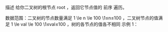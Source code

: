 描述
给你二叉树的根节点 root ，返回它节点值的 前序 遍历。

数据范围：二叉树的节点数量满足 1 \le n \le 100 \1≤n≤100  ，二叉树节点的值满足 1 \le val \le 100 \1≤val≤100  ，树的各节点的值各不相同
示例 1：

